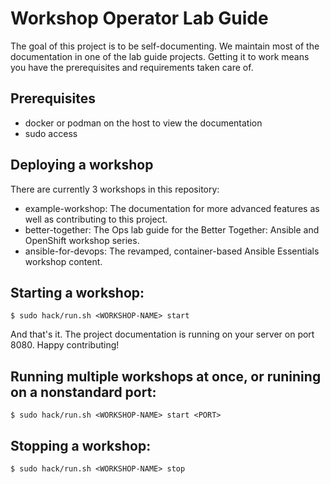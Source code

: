 # Workshop Operator Lab Guide

The goal of this project is to be self-documenting. We maintain most of the documentation in one of the lab guide projects. Getting it to work means you have the prerequisites and requirements taken care of.

## Prerequisites

* docker or podman on the host to view the documentation
* sudo access

## Deploying a workshop

There are currently 3 workshops in this repository:

* example-workshop: The documentation for more advanced features as well as contributing to this project.
* better-together: The Ops lab guide for the Better Together: Ansible and OpenShift workshop series.
* ansible-for-devops: The revamped, container-based Ansible Essentials workshop content.

## Starting a workshop:

```
$ sudo hack/run.sh <WORKSHOP-NAME> start
```

And that's it. The project documentation is running on your server on port 8080. Happy contributing!

## Running multiple workshops at once, or runining on a nonstandard port:

```
$ sudo hack/run.sh <WORKSHOP-NAME> start <PORT>
```

## Stopping a workshop:

```
$ sudo hack/run.sh <WORKSHOP-NAME> stop
```
